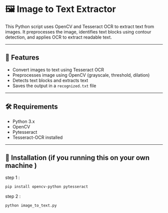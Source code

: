 # 🖼️ Image to Text Extractor

This Python script uses OpenCV and Tesseract OCR to extract text from images. It preprocesses the image, identifies text blocks using contour detection, and applies OCR to extract readable text.

---

## 🚀 Features

- Convert images to text using Tesseract OCR
- Preprocesses image using OpenCV (grayscale, threshold, dilation)
- Detects text blocks and extracts text
- Saves the output in a `recognized.txt` file

---

## 🛠️ Requirements

- Python 3.x
- OpenCV
- Pytesseract
- Tesseract-OCR installed

---

## 🔧 Installation (if you running this on your own machine )

step 1 :
```bash
pip install opencv-python pytesseract
```
step 2 :
```bash
python image_to_text.py


